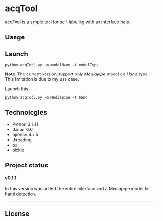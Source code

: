 # acqTool
acqTool is a simple tool for self-labeling with an interface help.

## Usage


## Launch
```
python acqTool.py -m modelName -t modelType
```
__Note__: The current version support only _Mediapipe_ model ed _Hand_ type. This limitation is due to my use case. 

Launch this:
```
python acqTool.py -m Mediapipe -t Hand
```

## Technologies
- Python 3.8.11
- tkinter 8.6
- opencv 4.5.5
- threading
- os
- pickle

## Project status 
#### v0.1.1
In this version was added the entire interface and a Mediapipe model for hand detection.
___

## License
